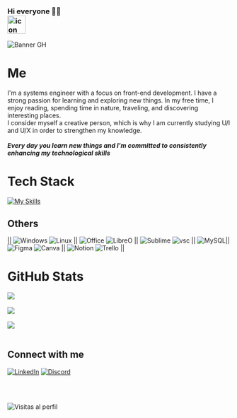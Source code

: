 ### Hi everyone 👋🏻 <div style="display: flex; align-items: flex-start;"><img src="https://techstack-generator.vercel.app/github-icon.svg" alt="icon" width="41" height="41" /></div>

![Banner GH](https://github.com/vanessann-dev/vanessann-dev/assets/125521341/84ec1730-3484-431b-898d-158defe3ea59)

#  Me 
I'm a systems engineer with a focus on front-end development. I have a strong passion for learning and exploring new things. In my free time, I enjoy reading, spending time in nature, traveling, and discovering interesting places. <br>
I consider myself a creative person, which is why I am currently studying U/I and U/X in order to strengthen my knowledge. <br>
<br>
***Every day you learn new things and I'm committed to consistently enhancing my technological skills***



#  Tech Stack

[![My Skills](https://skillicons.dev/icons?i=git,github,html,css,js,sass,babel,webpack,bootstrap,react,tailwind,nodejs)](https://skillicons.dev)
<br>
## Others
|| ![Windows](https://img.shields.io/badge/Windows-0078D6?style=for-the-badge&logo=windows&logoColor=white)
![Linux](https://img.shields.io/badge/Linux-FCC624?style=for-the-badge&logo=linux&logoColor=black) || ![Office](https://img.shields.io/badge/Microsoft_Office-D83B01?style=for-the-badge&logo=microsoft-office&logoColor=white) ![LibreO](https://img.shields.io/badge/LibreOffice-18A303?style=for-the-badge&logo=LibreOffice&logoColor=white) || ![Sublime](https://img.shields.io/badge/sublime_text-%23575757.svg?&style=for-the-badge&logo=sublime-text&logoColor=important) ![vsc](https://img.shields.io/badge/Visual_Studio_Code-0078D4?style=for-the-badge&logo=visual%20studio%20code&logoColor=white) ||  ![MySQL](https://img.shields.io/badge/MySQL-005C84?style=for-the-badge&logo=mysql&logoColor=white)|| ![Figma](https://img.shields.io/badge/Figma-F24E1E?style=for-the-badge&logo=figma&logoColor=white) ![Canva](https://img.shields.io/badge/Canva-%2300C4CC.svg?style=for-the-badge&logo=Canva&logoColor=white) || ![Notion](https://img.shields.io/badge/Notion-%23000000.svg?style=for-the-badge&logo=notion&logoColor=white) ![Trello](https://img.shields.io/badge/Trello-%23026AA7.svg?style=for-the-badge&logo=Trello&logoColor=white) ||
<br>
# GitHub Stats
![](https://github-readme-stats.vercel.app/api?username=vanessann-dev&theme=blueberry&hide_border=false&include_all_commits=false&count_private=false)
<br/>
<br/>
![](https://github-readme-streak-stats.herokuapp.com/?user=vanessann-dev&theme=blueberry&hide_border=false)
<br/>
<br/>
![](https://github-readme-stats.vercel.app/api/top-langs/?username=vanessann-dev&theme=blueberry&hide_border=false&include_all_commits=false&count_private=false&layout=compact)
<br/>
<br/>

##  Connect with me
[![LinkedIn](https://img.shields.io/badge/LinkedIn-%230077B5.svg?logo=linkedin&logoColor=white)](https://linkedin.com/in/www.linkedin.com/in/dev-vanessan) 
[![Discord](https://img.shields.io/badge/Discord-%237289DA.svg?logo=discord&logoColor=white)](https://discord.gg/.vanessan) 

<br/>
<br/>

![Visitas al perfil](https://komarev.com/ghpvc/?username=vanessann-dev)



